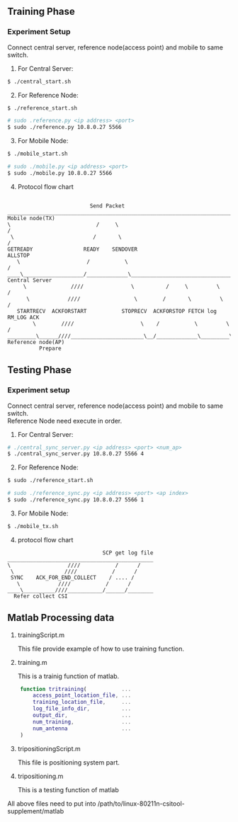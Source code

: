 ## Training Phase

### Experiment Setup

Connect central server, reference node(access point) and mobile to same switch.  

1. For Central Server:

```bash
$ ./central_start.sh
```

2. For Reference Node:
```bash
$ ./reference_start.sh

# sudo .reference.py <ip address> <port>
$ sudo ./reference.py 10.8.0.27 5566
```

3. For Mobile Node: 
```bash
$ ./mobile_start.sh

# sudo ./mobile.py <ip address> <port>
$ sudo ./mobile.py 10.8.0.27 5566
```
4. Protocol flow chart
```

					      Send Packet
__________________________________________________________________________________ Mobile node(TX)
\					        /     \                                               /
 \					       /       \											 /
GETREADY	            READY    SENDOVER                                   ALLSTOP
   \				     /           \                                         /
____\___________________/_____________\_______________________________________/__ Central Server
     \			    ////			   \          /     \         \          /
      \		  	   ////				    \        /       \         \        /
   STARTRECV  ACKFORSTART           STOPRECV  ACKFORSTOP FETCH log RM_LOG ACK
        \        ////					  \    /           \         \    /
_________\______////_______________________\__/_____________\_________\__/_______ Reference node(AP)
		  Prepare

```

## Testing Phase

### Experiment setup 

Connect central server, reference node(access point) and mobile to same switch.  
Reference Node need execute in order. 

1. For Central Server:

```bash
# ./central_sync_server.py <ip address> <port> <num_ap>
$ ./central_sync_server.py 10.8.0.27 5566 4
```	
2. For Reference Node:

```bash	
$ sudo ./reference_start.sh

# sudo ./reference_sync.py <ip address> <port> <ap index>
$ sudo ./reference_sync.py 10.8.0.27 5566 1 
```
3. For Mobile Node: 
```bash
$ ./mobile_tx.sh
```

4. protocol flow chart
```
							  SCP get log file
______________________________________________
\                  ////           /      /
 \                ////           /      /
 SYNC    ACK_FOR_END_COLLECT    / .... /
   \            ////           /      /
____\__________////___________/______/________
  Refer collect CSI

```

## Matlab Processing data

1. trainingScript.m

	This file provide example of how to use training function.

2. training.m

	This is a trainig function of matlab.
```matlab
	function tritraining(           ... 
		access_point_location_file, ... 
		training_location_file,     ... 
		log_file_info_dir,          ... 
		output_dir,                 ... 
		num_training,               ... 
		num_antenna                 ... 
	) 
```

3. tripositioningScript.m

	This file is positioning system part.

4. tripositioning.m

	This is a testing function of matlab 

All above files need to put into /path/to/linux-80211n-csitool-supplement/matlab


